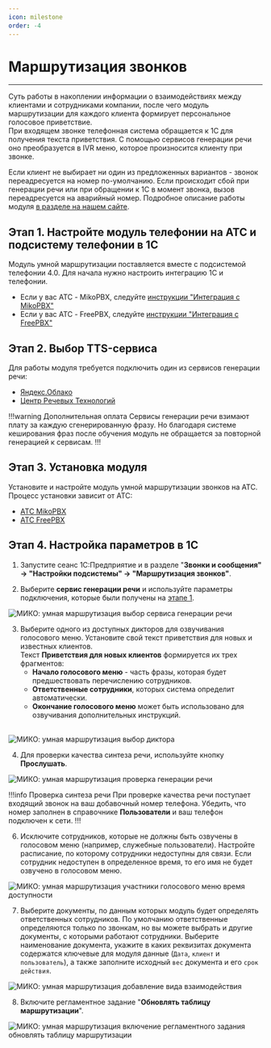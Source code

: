 ```yaml
---
icon: milestone
order: -4
---
```

# Маршрутизация звонков
---
Суть работы в накоплении информации о взаимодействиях между клиентами и сотрудниками компании, после чего модуль маршрутизации для каждого клиента формирует персональное голосовое приветствие. <br> При входящем звонке телефонная система обращается к 1С для получения текста приветствия. С помощью сервисов генерации речи оно преобразуется в IVR меню, которое произносится клиенту при звонке.  

Если клиент не выбирает ни один из предложенных вариантов - звонок переадресуется на номер по-умолчанию. Если происходит сбой при генерации речи или при обращении к 1С в момент звонка, вызов переадресуется на аварийный номер.
Подробное описание работы модуля [в разделе на нашем сайте](https://telefon.miko.ru/products/smart-transfer/).

## Этап 1. Настройте модуль телефонии на АТС и подсистему телефонии в 1С
Модуль умной маршрутизации поставляется вместе с подсистемой телефонии 4.0. Для начала нужно настроить интеграцию 1С и телефонии.
- Если у вас АТС - MikoPBX, следуйте [инструкции "Интеграция с MikoPBX"](/get-started/mikopbx)
- Если у вас АТС - FreePBX, следуйте [инструкции "Интеграция с FreePBX"](/get-started/freepbx)

## Этап 2. Выбор TTS-сервиса

Для работы модуля требуется подключить один из сервисов генерации речи:
- [Яндекс.Облако](yandex-tts)
- [Центр Речевых Технологий](crt-tts)

!!!warning Дополнительная оплата
Сервисы генерации речи взимают плату за каждую сгенерированную фразу. Но благодаря системе кеширования фраз после
обучения модуль не обращается за повторной генерацией к сервисам.
!!!

## Этап 3. Установка модуля

Установите и настройте модуль умной маршрутизации звонков на АТС. Процесс установки зависит от АТС:
- [АТС MikoPBX](/user-guides/routing/smart-ivr-miko)
- [АТС FreePBX](/user-guides/routing/smart-ivr-freepbx)

## Этап 4. Настройка параметров в 1С

1. Запустите сеанс 1С:Предприятие и в разделе "**Звонки и сообщения" -> "Настройки подсистемы" -> "Маршрутизация звонков"**.

2. Выберите **сервис генерации речи** и используйте параметры подключения, которые были получены на [этапе 1](#этап-1-настройте-модуль-телефонии-на-атс-и-подсистему-телефонии-в-1с).
   
<img class="miko-shadow img-zoomable"  
    src="/assets/rooting/mod_f_1.gif"
    data-original="/assets/rooting/mod_f_1.gif"
    srcset="/assets/rooting/mod_f_1_prev.gif 1x, /assets/rooting/mod_f_1.gif 2x" 
    alt="МИКО: умная маршрутизация выбор сервиса генерации речи"
/> 

3. Выберите одного из доступных дикторов для озвучивания голосового меню. Установите свой текст приветствия для
   новых и известных клиентов. <br>
   Текст **Приветствия для новых клиентов** формируется их трех фрагментов:
   - **Начало голосового меню** - часть фразы, которая будет предшествовать перечислению сотрудников. 
   - **Ответственные сотрудники**, которых система определит автоматически.
   - **Окончание голосового меню** может быть использовано для озвучивания дополнительных инструкций.
   <br>
   
<img class="miko-shadow img-zoomable"  
    src="/assets/rooting/mod_f_2.gif"
    data-original="/assets/rooting/mod_f_2.gif"
    srcset="/assets/rooting/mod_f_2_prev.gif 1x, /assets/rooting/mod_f_2.gif 2x" 
    alt="МИКО: умная маршрутизация выбор диктора"
/> 

4. Для проверки качества синтеза речи, используйте кнопку **Прослушать**.

<img class="miko-shadow img-zoomable"  
    src="/assets/rooting/dobav_vzaimod.gif"
    data-original="/assets/rooting/dobav_vzaimod.gif"
    srcset="/assets/rooting/dobav_vzaimod_prev.gif 1x, /assets/rooting/dobav_vzaimod.gif 2x" 
    alt="МИКО: умная маршрутизация проверка генерации речи"
/> 
   
   !!!info Проверка синтеза речи
   При проверке качества речи поступает входящий звонок на ваш добавочный номер телефона. Убедить, что номер
   заполнен в справочнике **Пользователи** и ваш телефон подключен к сети. 
   !!!

6. Исключите сотрудников, которые не должны быть озвучены в голосовом меню (например, служебные пользователи).
   Настройте расписание, по которому сотрудники недоступны для связи. Если сотрудник недоступен в определенное время,
   то его имя не будет озвучено в голосовом меню.

<img class="miko-shadow img-zoomable"  
    src="/assets/rooting/mod_f_4.gif"
    data-original="/assets/rooting/mod_f_4.gif"
    srcset="/assets/rooting/mod_f_4_prev.gif 1x, /assets/rooting/mod_f_4.gif 2x" 
    alt="МИКО: умная маршрутизация участники голосового меню время доступности"
/> 
   
7. Выберите документы, по данным которых модуль будет определять ответственных сотрудников. По умолчанию ответственные
   определяются только по звонкам, но вы можете выбрать и другие документы, с которыми работают сотрудники.
   Выберите наименование документа, укажите в каких реквизитах документа содержатся ключевые для модуля данные
   (`Дата`, `клиент` и `пользователь`), а также заполните исходный `вес` документа и его `срок действия`.

<img class="miko-shadow img-zoomable"  
    src="/assets/rooting/dobav_vzaimod.gif"
    data-original="/assets/rooting/dobav_vzaimod.gif"
    srcset="/assets/rooting/dobav_vzaimod_prev.gif 1x, /assets/rooting/dobav_vzaimod.gif 2x" 
    alt="МИКО: умная маршрутизация добавление вида взаимодействия"
/> 

8. Включите регламентное задание "**Обновлять таблицу маршрутизации**".

<img class="miko-shadow img-zoomable"  
    src="/assets/rooting/vkluchenie_reglam_zadan.gif"
    data-original="/assets/rooting/vkluchenie_reglam_zadan.gif"
    srcset="/assets/rooting/vkluchenie_reglam_zadan_prev.gif 1x, /assets/rooting/vkluchenie_reglam_zadan.gif 2x" 
    alt="МИКО: умная маршрутизация включение регламентного задания обновлять таблицу маршрутизации"
/>